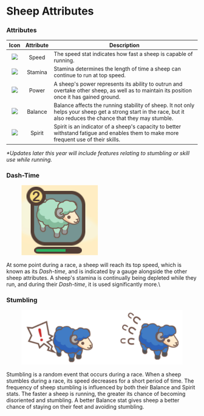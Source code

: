 # Sheep Attributes

### **Attributes**

|                          Icon                          | Attribute | Description                                                                                                                                                        |
| :----------------------------------------------------: | :-------: | ------------------------------------------------------------------------------------------------------------------------------------------------------------------ |
|     ![](../../.gitbook/assets/icon\_st\_speed.png)     |   Speed   | The speed stat indicates how fast a sheep is capable of running.                                                                                                   |
| ![](<../../.gitbook/assets/icon\_st\_stamina (1).png>) |  Stamina  | Stamina determines the length of time a sheep can continue to run at top speed.                                                                                    |
|     ![](../../.gitbook/assets/icon\_st\_power.png)     |   Power   | A sheep's power represents its ability to outrun and overtake other sheep, as well as to maintain its position once it has gained ground.                          |
|    ![](../../.gitbook/assets/icon\_st\_balance.png)    |  Balance  | Balance affects the running stability of sheep. It not only helps your sheep get a strong start in the race, but it also reduces the chance that they may stumble. |
|   ![](../../.gitbook/assets/icon\_st\_mentality.png)   |   Spirit  | Spirit is an indicator of a sheep's capacity to better withstand fatigue and enables them to make more frequent use of their skills.                               |

_\*Updates later this year will include features relating to stumbling or skill use while running._



### **Dash-Time**

<figure><img src="../../.gitbook/assets/Sheepfarm_Guidebook_Stamina.PNG" alt=""><figcaption></figcaption></figure>

At some point during a race, a sheep will reach its top speed, which is known as its _Dash-time_, and is indicated by a gauge alongside the other sheep attributes. A sheep's stamina is continually being depleted while they run, and during their _Dash-time_, it is used significantly more.\




### Stumbling

<figure><img src="../../.gitbook/assets/Untitled.png" alt=""><figcaption></figcaption></figure>

Stumbling is a random event that occurs during a race. When a sheep stumbles during a race, its speed decreases for a short period of time. The frequency of sheep stumbling is influenced by both their Balance and Spirit stats. The faster a sheep is running, the greater its chance of becoming disoriented and stumbling. A better Balance stat gives sheep a better chance of staying on their feet and avoiding stumbling.

